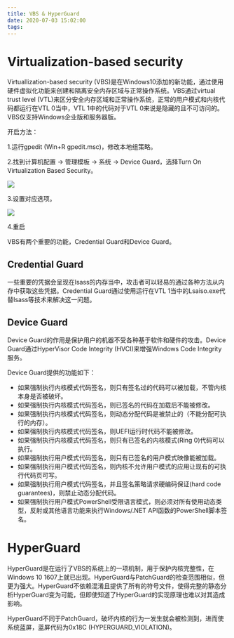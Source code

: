 ```yaml
---
title: VBS & HyperGuard
date: 2020-07-03 15:02:00
tags:
---
```


# Virtualization-based security

Virtuallization-based security (VBS)是在Windows10添加的新功能，通过使用硬件虚拟化功能来创建和隔离安全内存区域与正常操作系统。VBS通过virtual trust level (VTL)来区分安全内存区域和正常操作系统，正常的用户模式和内核代码都运行在VTL 0当中，VTL 1中的代码对于VTL 0来说是隐藏的且不可访问的。VBS仅支持Windows企业版和服务器版。

<!-- more -->

开启方法：

1.运行gpedit (Win+R gpedit.msc)，修改本地组策略。

2.找到计算机配置 -> 管理模板 -> 系统 -> Device Guard，选择Turn On Virtualization Based Security。

![](https://techcommunity.microsoft.com/t5/image/serverpage/image-id/86562i0698EB0C6CEA92B2)

3.设置对应选项。

![](https://techcommunity.microsoft.com/t5/image/serverpage/image-id/86563iCF55809E21D55921)

4.重启



VBS有两个重要的功能，Credential Guard和Device Guard。

## Credential Guard

一些重要的凭据会呈现在lsass的内存当中，攻击者可以轻易的通过各种方法从内存中获取这些凭据。Credential Guard通过使用运行在VTL 1当中的Lsaiso.exe代替lsass等技术来解决这一问题。

## Device Guard

Device Guard的作用是保护用户的机器不受各种基于软件和硬件的攻击。Device Guard通过HyperVisor Code Integrity (HVCI)来增强Windows Code Integrity 服务。

Device Guard提供的功能如下：

- 如果强制执行内核模式代码签名，则只有签名过的代码可以被加载，不管内核本身是否被破坏。
- 如果强制执行内核模式代码签名，则已签名的代码在加载后不能被修改。
- 如果强制执行内核模式代码签名，则动态分配代码是被禁止的（不能分配可执行的内存）。
- 如果强制执行内核模式代码签名，则UEFI运行时代码不能被修改。
- 如果强制执行内核模式代码签名，则只有已签名的内核模式(Ring 0)代码可以执行。
- 如果强制执行用户模式代码签名，则只有已签名的用户模式映像能被加载。
- 如果强制执行用户模式代码签名，则内核不允许用户模式的应用让现有的可执行代码页可写。
- 如果强制执行用户模式代码签名，并且签名策略请求硬编码保证(hard code guarantees)，则禁止动态分配代码。
- 如果强制执行用户模式PowerShell受限语言模式，则必须对所有使用动态类型，反射或其他语言功能来执行Windows/.NET API函数的PowerShell脚本签名。

# HyperGuard

HyperGuard是在运行了VBS的系统上的一项机制，用于保护内核完整性，在Windows 10 1607上就已出现。HyperGuard与PatchGuard的检查范围相似，但更为强大。HyperGuard不依赖混淆且提供了所有的符号文件，使得完整的静态分析HyperGuard变为可能，但即使知道了HyperGuard的实现原理也难以对其造成影响。

HyperGuard不同于PatchGuard，破坏内核的行为一发生就会被检测到，进而使系统蓝屏，蓝屏代码为0x18C (HYPERGUARD_VIOLATION)。
